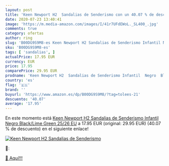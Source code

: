 ```yaml
---
layout: post
title: 'Keen Newport H2  Sandalias de Senderismo con un 40.07 % de descuento'
date: 2020-07-23 13:40:41
image: 'https://m.media-amazon.com/images/I/41r7UFdEWoL._SL400_.jpg'
comments: true
category: ofertas
author: ring
slug: 'B00DG9S9M8-es Keen Newport H2 Sandalias de Senderismo Infantil Negro...'
sku: 'B00DG9S9M8-es'
tags: [ 'sandalias', ]
actualPrice: 17.95 EUR
currency: EUR
price: 17.95
comparePrice: 29.95 EUR
prodname: 'Keen Newport H2  Sandalias de Senderismo Infantil  Negro  Black/Lime Green   25/26 EU'
country: 'es'
flag: '🇪🇸'
brand: ''
buyurl: 'https://www.amazon.es/dp/B00DG9S9M8/?tag=tolees-21'
descuento: '40.07'
average: '17.95'
---
```


En este momento está [Keen Newport H2  Sandalias de Senderismo Infantil  Negro  Black/Lime Green   25/26 EU](https://www.amazon.es/dp/B00DG9S9M8/?tag=tolees-21) a 17.95 EUR (original: 29.95 EUR) (40.07 %  de descuento) en el siguiente enlace!

[![Keen Newport H2  Sandalias de Senderismo](https://m.media-amazon.com/images/I/41r7UFdEWoL._SL400_.jpg)](https://www.amazon.es/dp/B00DG9S9M8/?tag=tolees-21)

🔎:


[🛒 Aquí!!!](https://www.amazon.es/dp/B00DG9S9M8/?tag=tolees-21)

